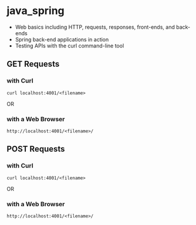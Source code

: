 # java_spring
+ Web basics including HTTP, requests, responses, front-ends, and back-ends
+ Spring back-end applications in action
+ Testing APIs with the curl command-line tool

## GET Requests

### with Curl
```
curl localhost:4001/<filename>
```
OR

### with a Web Browser
```
http://localhost:4001/<filename>/
```

## POST Requests

### with Curl
```
curl localhost:4001/<filename>
```
OR

### with a Web Browser
```
http://localhost:4001/<filename>/
```
